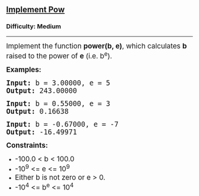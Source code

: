 <h2><a href="https://www.geeksforgeeks.org/problems/powx-n/1">Implement Pow</a></h2><h3>Difficulty: Medium</h3><hr><div class="problems_problem_content__Xm_eO"><p><span style="font-size: 14pt;">Implement the function <strong>power(b, e)</strong>, which calculates <strong>b</strong> raised to the power of <strong>e</strong> (i.e. b<sup>e</sup>).</span></p>
<p><span style="font-size: 14pt;"><strong>Examples:</strong></span></p>
<pre><span style="font-size: 14pt;"><strong>Input:</strong> b = 3.00000, e = 5</span><br><span style="font-size: 14pt;"><strong>Output:</strong> 243.00000</span></pre>
<pre><span style="font-size: 14pt;"><strong>Input:</strong> b = 0.55000, e = 3</span><br><span style="font-size: 14pt;"><strong>Output:</strong> 0.16638</span></pre>
<pre><span style="font-size: 14pt;"><strong>Input:</strong> b = -0.67000, e = -7</span><br><span style="font-size: 14pt;"><strong>Output:</strong> -16.49971</span></pre>
<p><span style="font-size: 14pt;"><strong>Constraints:</strong></span></p>
<ul>
<li><span style="font-size: 14pt;">-100.0 &lt; b &lt; 100.0</span></li>
<li><span style="font-size: 14pt;">-10<sup>9</sup> &lt;= e &lt;= 10<sup>9</sup></span></li>
<li><span style="font-size: 14pt;">Either b is not zero or e &gt; 0.</span></li>
<li><span style="font-size: 14pt;">-10<sup>4</sup> &lt;= b<sup>e</sup> &lt;= 10<sup>4</sup></span></li>
</ul></div>